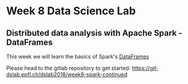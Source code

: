 # Week 8 Data Science Lab

## Distributed data analysis with Apache Spark - DataFrames

This week we will learn the basics of Spark's [DataFrames](http://spark.apache.org/docs/latest/sql-programming-guide.html)

Please head to the gitlab repository to get started: https://git-dslab.epfl.ch/dslab2018/week8-spark-continued
